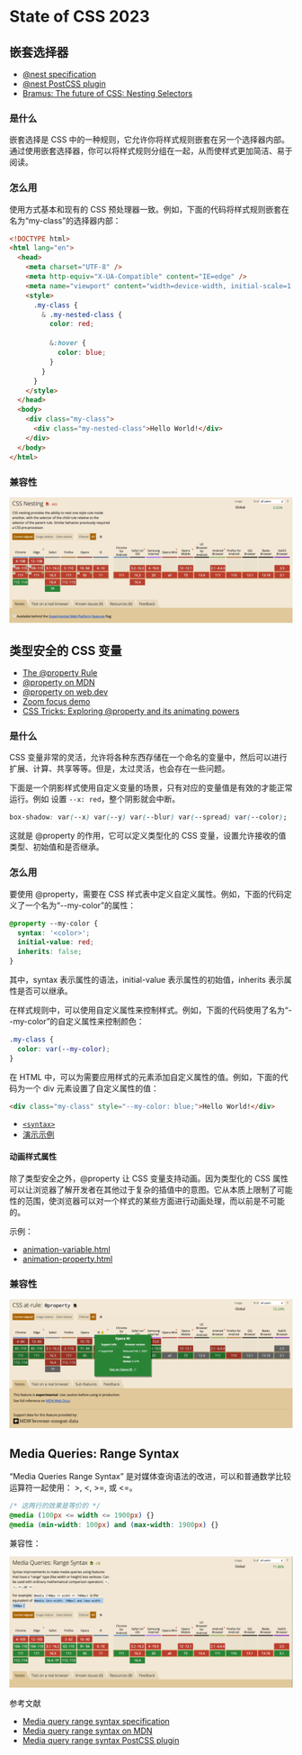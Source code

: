 # State of CSS 2023

## 嵌套选择器

- [@nest specification](https://www.w3.org/TR/css-nesting-1/)
- [@nest PostCSS plugin](https://github.com/csstools/postcss-plugins/tree/main/plugins/postcss-nesting)
- [Bramus: The future of CSS: Nesting Selectors](https://www.bram.us/2019/03/17/the-future-of-css-nesting-selectors/)

### 是什么

嵌套选择是 CSS 中的一种规则，它允许你将样式规则嵌套在另一个选择器内部。通过使用嵌套选择器，你可以将样式规则分组在一起，从而使样式更加简洁、易于阅读。

### 怎么用

使用方式基本和现有的 CSS 预处理器一致。例如，下面的代码将样式规则嵌套在名为“my-class”的选择器内部：

```html
<!DOCTYPE html>
<html lang="en">
  <head>
    <meta charset="UTF-8" />
    <meta http-equiv="X-UA-Compatible" content="IE=edge" />
    <meta name="viewport" content="width=device-width, initial-scale=1.0" />
    <style>
      .my-class {
        & .my-nested-class {
          color: red;

          &:hover {
            color: blue;
          }
        }
      }
    </style>
  </head>
  <body>
    <div class="my-class">
      <div class="my-nested-class">Hello World!</div>
    </div>
  </body>
</html>
```

### 兼容性

![](./nest/caniuse.jpeg)

## 类型安全的 CSS 变量

- [The @property Rule](https://www.w3.org/TR/css-properties-values-api-1/#at-property-rule)
- [@property on MDN](https://developer.mozilla.org/zh-CN/docs/Web/CSS/@property)
- [@property on web.dev](https://web.dev/at-property/)
- [Zoom focus demo](https://codepen.io/argyleink/pen/rNwWwor)
- [CSS Tricks: Exploring @property and its animating powers](https://css-tricks.com/exploring-property-and-its-animating-powers/)

### 是什么

CSS 变量非常的灵活，允许将各种东西存储在一个命名的变量中，然后可以进行扩展、计算、共享等等。但是，太过灵活，也会存在一些问题。

下面是一个阴影样式使用自定义变量的场景，只有对应的变量值是有效的才能正常运行。例如 设置 `--x: red`，整个阴影就会中断。

```css
box-shadow: var(--x) var(--y) var(--blur) var(--spread) var(--color);
```

这就是 @property 的作用，它可以定义类型化的 CSS 变量，设置允许接收的值类型、初始值和是否继承。

### 怎么用

要使用 @property，需要在 CSS 样式表中定义自定义属性。例如，下面的代码定义了一个名为“--my-color”的属性：

```css
@property --my-color {
  syntax: '<color>';
  initial-value: red;
  inherits: false;
}
```

其中，syntax 表示属性的语法，initial-value 表示属性的初始值，inherits 表示属性是否可以继承。

在样式规则中，可以使用自定义属性来控制样式。例如，下面的代码使用了名为“--my-color”的自定义属性来控制颜色：

```css
.my-class {
  color: var(--my-color);
}
```

在 HTML 中，可以为需要应用样式的元素添加自定义属性的值。例如，下面的代码为一个 div 元素设置了自定义属性的值：

```html
<div class="my-class" style="--my-color: blue;">Hello World!</div>
```

- [`<syntax>`](https://www.w3.org/TR/css-properties-values-api-1/#supported-names)
- [演示示例](./property/property.html)

#### 动画样式属性

除了类型安全之外，@property 让 CSS 变量支持动画。因为类型化的 CSS 属性可以让浏览器了解开发者在其他过于复杂的插值中的意图。它从本质上限制了可能性的范围，使浏览器可以对一个样式的某些方面进行动画处理，而以前是不可能的。

示例：

- [animation-variable.html](./property/animation-variable.html)
- [animation-property.html](./property/animation-property.html)

### 兼容性

![](./property/caniuse.png)

## Media Queries: Range Syntax

“Media Queries Range Syntax” 是对媒体查询语法的改进，可以和普通数学比较运算符一起使用： >, <, >=, 或 <=。

```css
/* 这两行的效果是等价的 */
@media (100px <= width <= 1900px) {}
@media (min-width: 100px) and (max-width: 1900px) {}
```

兼容性：

![](./media-query-range-syntax/caniuse.png)

参考文献

- [Media query range syntax specification](https://www.w3.org/TR/mediaqueries-5/#mq-range-context)
- [Media query range syntax on MDN](https://developer.mozilla.org/docs/Web/CSS/Media_Queries/Using_media_queries#syntax_improvements_in_level_4)
- [Media query range syntax PostCSS plugin](https://github.com/postcss/postcss-media-minmax)


